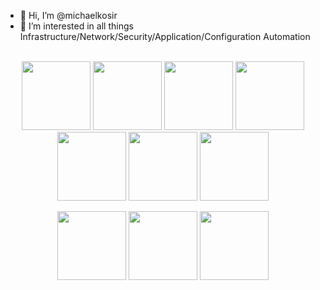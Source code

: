 - 👋 Hi, I’m @michaelkosir
- 👀 I’m interested in all things Infrastructure/Network/Security/Application/Configuration Automation

<br>

<div align="center">
<a href="https://www.credly.com/users/michael-kosir"><img height=110 src="https://images.credly.com/size/680x680/images/308a8fa3-7e23-4cc6-ba2a-6c67939851d4/image.png"></a>
<a href="https://www.credly.com/users/michael-kosir"><img height=110 src="https://images.credly.com/size/680x680/images/fd1bf1cf-dc60-4868-b3a3-9b93e8af763c/image.png"></a>
<a href="https://www.credly.com/users/michael-kosir"><img height=110 src="https://images.credly.com/size/680x680/images/99289602-861e-4929-8277-773e63a2fa6f/image.png"></a>
<a href="https://www.credly.com/users/michael-kosir"><img height=110 src="https://images.credly.com/size/680x680/images/5a1ba86e-8a0f-44cb-b7e2-4c192480fedf/image.png"></a>

</div>

<div align="center">
<a href="https://www.credly.com/users/michael-kosir"><img height=110 src="https://images.credly.com/size/680x680/images/0f58ce32-8617-4b47-a4c0-c4c2efbe35ff/Vault-CHIP.png"></a>
<a href="https://www.credly.com/users/michael-kosir"><img height=110 src="https://images.credly.com/size/680x680/images/cc856b25-eab3-485d-8890-68677220339b/Terraform-CHIP.png"></a>
<a href="https://www.credly.com/users/michael-kosir"><img height=110 src="https://images.credly.com/size/680x680/images/00634f82-b07f-4bbd-a6bb-53de397fc3a6/image.png"></a>
</div>

<div align="center">

<a href="https://www.credly.com/users/michael-kosir"><img height=110 src="https://images.credly.com/size/680x680/images/05e9f377-8b2a-40bb-9c1e-bb51695e9f91/giac_advisory_board-badge.png"></a>
<a href="https://www.credly.com/users/michael-kosir"><img height=110 src="https://images.credly.com/size/680x680/images/897a2ab6-a662-47fd-a4b0-5391a0c4c477/Template_GSEC.png"></a>
<a href="https://www.credly.com/users/michael-kosir"><img height=110 src="https://images.credly.com/size/680x680/images/6b2af3f6-1db7-4ed4-8560-fa7b26e2ec01/Splunk-SOAR-Certified-Automation-Developer.png"></a>
</div>
